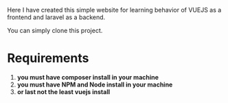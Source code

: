 Here I have created this simple website for learning behavior of VUEJS as a frontend and laravel as a backend. 


You can simply clone this project. 


# Requirements


1.  **you must have composer install in your machine**
2.  **you must have NPM and Node install in your machine**
3.  **or last not the least vuejs install**
